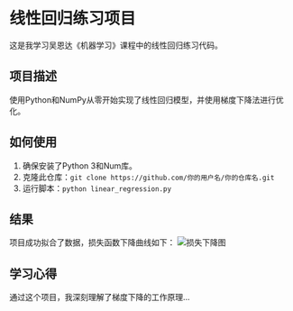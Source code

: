 # 线性回归练习项目

这是我学习吴恩达《机器学习》课程中的线性回归练习代码。

## 项目描述
使用Python和NumPy从零开始实现了线性回归模型，并使用梯度下降法进行优化。

## 如何使用
1.  确保安装了Python 3和Num库。
2.  克隆此仓库：`git clone https://github.com/你的用户名/你的仓库名.git`
3.  运行脚本：`python linear_regression.py`

## 结果
项目成功拟合了数据，损失函数下降曲线如下：
![损失下降图](loss_plot.png) <!-- 这里可以后面上传一张图片 -->

## 学习心得
通过这个项目，我深刻理解了梯度下降的工作原理...
